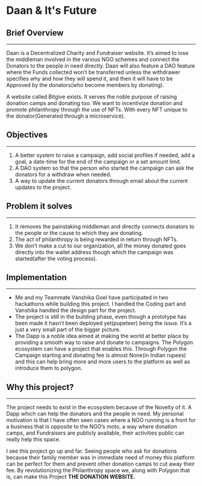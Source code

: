 # Daan & It's Future

## Brief Overview

---

Daan is a Decentralized Charity and Fundraiser website. It’s aimed to lose the middleman involved in the various NGO schemes and connect the Donators to the people in need directly.
Daan will also feature a DAO feature where the Funds collected won’t be transferred unless the withdrawer specifies why and how they will spend it, and then it will have to be Approved by the donators(who become members by donating).

A website called Bitgive exists. It serves the noble purpose of raising donation camps and donating too. We want to incentivize donation and promote philanthropy through the use of NFTs. With every NFT unique to the donator(Generated through a microservice).

## Objectives

---

1. A better system to raise a campaign, add social profiles if needed, add a goal, a date-time for the end of the campaign or a set amount limit.
2. A DAO system so that the person who started the campaign can ask the donators for a withdraw when needed.
3. A way to update the current donators through email about the current updates to the project.

## Problem it solves

---

1. It removes the painstaking middleman and directly connects donators to the people or the cause to which they are donating.
2. The act of philanthropy is being rewarded in return through NFTs.
3. We don’t make a cut to our organization, all the money donated goes directly into the wallet address though which the campaign was started(after the voting process).

## Implementation

---

- Me and my Teammate Vanshika Goel have participated in two hackathons while building this project. I handled the Coding part and Vanshika handled the design part for the project.
- The project is still in the building phase, even though a prototype has been made it hasn’t been deployed yet(pupeteer) being the issue. It’s a just a very small part of the bigger picture.
- The Dapp is a noble idea aimed at making the world at better place by providing a smooth way to raise and donate to campaigns. The Polygon ecosystem can have a project that enables this. Through Polygon the Campaign starting and donating fee is almost None(in Indian rupees) and this can help bring more and more users to the platform as well as introduce them to polygon.

## Why this project?

---

The project needs to exist in the ecosystem because of the Novelty of it. A Dapp which can help the donators and the people in need. My personal motivation is that I have often seen cases where a NGO running is a front for a business that is opposite to the NGO’s moto, a way where donation camps, and Fundraisers are publicly available, their activities public can really help this space.

I see this project go up and far. Seeing people who ask for donations because their family member was in immediate need of money this platform can be perfect for them and prevent other donation camps to cut away their fee. By revolutionizing the Philanthropy space we, along with Polygon that is, can make this Project **THE DONATION WEBSITE.**
